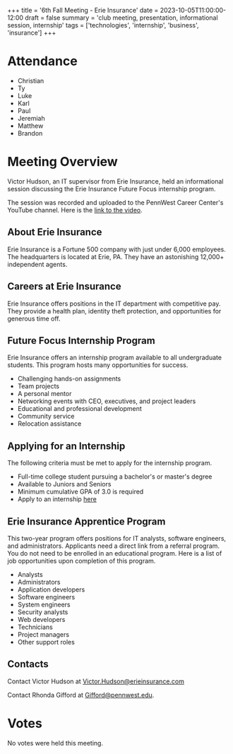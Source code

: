 +++
title = '6th Fall Meeting - Erie Insurance'
date = 2023-10-05T11:00:00-12:00
draft = false
summary = 'club meeting, presentation, informational session, internship'
tags = ['technologies', 'internship', 'business', 'insurance']
+++

# Attendance

- Christian
- Ty
- Luke
- Karl
- Paul
- Jeremiah
- Matthew
- Brandon

# Meeting Overview

Victor Hudson, an IT supervisor from Erie Insurance, held an informational session discussing the Erie Insurance Future Focus internship program.

The session was recorded and uploaded to the PennWest Career Center's YouTube channel. Here is the [link to the video](https://www.youtube.com/watch?v=kB1EaMevfew).

## About Erie Insurance

Erie Insurance is a Fortune 500 company with just under 6,000 employees. The headquarters is located at Erie, PA. They have an astonishing 12,000+ independent agents.

## Careers at Erie Insurance

Erie Insurance offers positions in the IT department with competitive pay. They provide a health plan, identity theft protection, and opportunities for generous time off.

## Future Focus Internship Program

Erie Insurance offers an internship program available to all undergraduate students. This program hosts many opportunities for success.
- Challenging hands-on assignments
- Team projects
- A personal mentor
- Networking events with CEO, executives, and project leaders
- Educational and professional development
- Community service
- Relocation assistance

## Applying for an Internship

The following criteria must be met to apply for the internship program.
- Full-time college student pursuing a bachelor's or master's degree
- Available to Juniors and Seniors
- Minimum cumulative GPA of 3.0 is required
- Apply to an internship [here](https://jobs.erieinsurance.com/go/internships/3021000)

## Erie Insurance Apprentice Program

This two-year program offers positions for IT analysts, software engineers, and administrators. Applicants need a direct link from a referral program. You do not need to be enrolled in an educational program. Here is a list of job opportunities upon completion of this program.
- Analysts
- Administrators
- Application developers
- Software engineers
- System engineers
- Security analysts
- Web developers
- Technicians
- Project managers
- Other support roles

## Contacts

Contact Victor Hudson at Victor.Hudson@erieinsurance.com

Contact Rhonda Gifford at Gifford@pennwest.edu.

# Votes

No votes were held this meeting.
